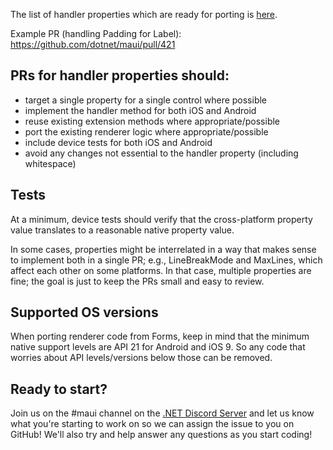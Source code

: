 The list of handler properties which are ready for porting is [here](https://github.com/dotnet/maui/projects/4).

Example PR (handling Padding for Label): https://github.com/dotnet/maui/pull/421

## PRs for handler properties should:

- target a single property for a single control where possible
- implement the handler method for both iOS and Android
- reuse existing extension methods where appropriate/possible
- port the existing renderer logic where appropriate/possible
- include device tests for both iOS and Android
- avoid any changes not essential to the handler property (including whitespace)


## Tests
At a minimum, device tests should verify that the cross-platform property value translates to a reasonable native property value. 


In some cases, properties might be interrelated in a way that makes sense to implement both in a single PR; e.g., LineBreakMode and MaxLines, which affect each other on some platforms. In that case, multiple properties are fine; the goal is just to keep the PRs small and easy to review.

## Supported OS versions
When porting renderer code from Forms, keep in mind that the minimum native support levels are API 21 for Android and iOS 9. So any code that worries about API levels/versions below those can be removed.


## Ready to start?

Join us on the #maui channel on the [.NET Discord Server](http://aka.ms/dotnet-discord) and let us know what you're starting to work on so we can assign the issue to you on GitHub!  We'll also try and help answer any questions as you start coding!